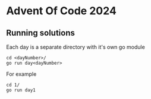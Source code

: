 # Advent Of Code 2024

## Running solutions

Each day is a separate directory with it's own go module

```
cd <dayNumber>/
go run day<dayNumber>
```

For example

```
cd 1/
go run day1
```
